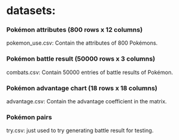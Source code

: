 # datasets: 
### Pokémon attributes (800 rows x 12 columns)

pokemon_use.csv: Contain the attributes of 800 Pokémons.

### Pokémon battle result (50000 rows x 3 columns)

combats.csv: Contain 50000 entries of battle results of Pokémon.

### Pokémon advantage chart (18 rows x 18 columns)

advantage.csv: Contain the advantage coefficient in the matrix.

### Pokémon pairs

try.csv: just used to try generating battle result for testing.
